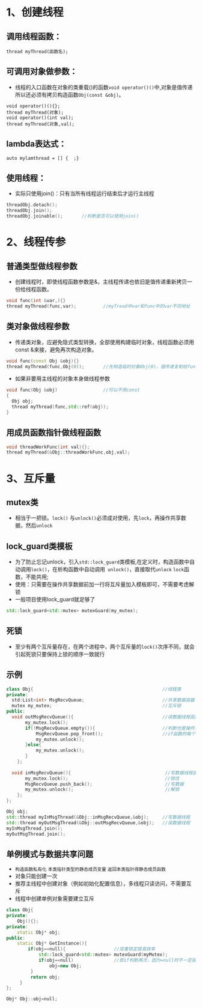 

1、创建线程  
=============

调用线程函数： 
----------------
```
thread myThread(函数名);
```
可调用对象做参数：  
-----------------
* 线程的入口函数在对象的类重载()的函数`void operator()()`中,对象是值传递所以还必须有拷贝构造函数`Obj(const &obj)`。
```
void operator()(){};
thread myThread(对象);
void operator()(int val);
thread myThread(对象,val); 
```   
lambda表达式： 
------------------
```
auto mylamthread = [] {  ;}
````
使用线程：
-----------
* 实际只使用join()：只有当所有线程运行结束后才运行主线程
```cpp
threadObj.detach();
threadObj.join();
threadObj.joinable();       //判断是否可以使用join()
```

2、线程传参
===============
普通类型做线程参数  
---------------------
* 创建线程时，即使线程函数参数是&，主线程传递也依旧是值传递重新拷贝一份给线程函数。
```cpp
void func(int &var,){}    
thread myThread(func,var);          //myTread中var和func中的var不同地址
```
类对象做线程参数 
------------------
* 传递类对象，应避免隐式类型转换，全部使用构建临时对象，线程函数必须用const &来接，避免再次构造对象。
```cpp
void func(const Obj &obj){}     
thread myThread(func,Obj(0));       //先构造临时对象Obj(0)，值传递复制给func函数obj对象
```
* 如果非要用主线程的对象本身做线程参数
```cpp
void func(Obj &obj)                 //可以不用const
{
  Obj obj;           
  thread myThread(func,std::ref(obj));
}
```
用成员函数指针做线程函数
----------------------
```cpp
void threadWorkFunc(int val){};
thread myThread(&Obj::threadWorkFunc,obj,val);
```

3、互斥量
===============
mutex类
----------
* 相当于一把锁。`lock()` 与`unlock()`必须成对使用，先`lock`，再操作共享数据，然后`unlock`   

lock_guard类模板
--------------
* 为了防止忘记unlock，引入`std::lock_guard`类模板,在定义时，构造函数中自动调用`lock()`，在析构函数中自动调用`
unlock()`，直接取代`unlock` `lock`函数，不能共用;  
* 使用：只需要在操作共享数据前加一行将互斥量加入模板即可，不需要考虑解锁
* 一般项目使用lock_guard就足够了
```cpp
std::lock_guard<std::mutex> mutexGuard(my_mutex);
```
死锁
--------
* 至少有两个互斥量存在，在两个进程中，两个互斥量的`lock()`次序不同，就会引起死锁只要保持上锁的顺序一致就行

示例
---------
```cpp
class Obj{                                                //线程类
private:
  std:List<int> MsgRecvQueue;                             //共享数据容器
  mutex my_mutex;                                         //互斥锁
public:
  void outMsgRecvQueue(){                                 //读数据线程函数
       my_mutex.lock();
       if(!MsgRecvQueue.empty()){                         //判断也是操作共享数据
           MsgRecvQueue.pop_front();                      //if函数的每个分支都要解锁
           my_mutex.unlock();             
       }else{
           my_mutex.unlock();
       }
    };       
  
  void inMsgRecvQueue(){                                   //写数据线程函数
       my_mutex.lock();                                    //锁住
       MsgRecvQueue.push_back();                           //写数据
       my_mutex.unlock();                                  //解锁
    };        
};

Obj obj;
std::thread myInMsgThread(&Obj::inMsgRecvQueue,&obj);     //写数据线程
std::thread myOutMsgThread(&Obj::outMsgRecvQueue,&obj);   //读数据线程
myInMsgThread.join();
myOutMsgThread.join();
```



单例模式与数据共享问题
-------------------
* `构造函数私有化` `本类指针类型的静态成员变量` `返回本类指针得静态成员函数`
* 对象只能创建一次
* 推荐主线程中创建对象（例如初始化配置信息），多线程只读访问，不需要互斥
* 线程中创建单例对象需要建立互斥
```cpp
class Obj{
private:
    Obj(){};
private:
    static Obj* obj;
public:
    static Obj* GetInstance(){  
        if(obj==null){                  //双重锁定提高效率
            std::lock_guard<std::mutex> mutexGuard(myMutex);
            if(obj==null)               //即if判断两次，因为=null时不一定指对象没有new，可能多个线程争抢权限
                obj=new Obj;
         }
         return obj;
     }
};

Obj* Obj::obj=null;
```








